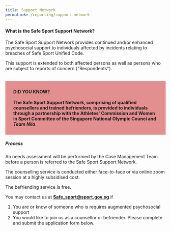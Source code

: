 ```yaml
---
title: Support Network
permalink: /reporting/support-network
---
```

#### What is the Safe Sport Support Network?

The Safe Sport Support Network provides continued and/or enhanced psychosocial support to individuals affected by incidents relating to breaches of Safe Sport Unified Code.

This support is extended to both affected persons as well as persons who are subject to reports of concern ("Respondents"). 


<br>
<div style="background-color:#E38F8F; border:10px; padding:25px">
<b>DID YOU KNOW?</b>
	<br><br><b>The Safe Sport Support Network, comprising of qualified counsellors and trained befrienders, is provided to individuals through a partnership with the Athletes' Commission and Women in Sport Committee of the Singapore National Olympic Counci and <i>Team Nila</i></b>.

</div>

##### Process

An needs assessment will be performed by the Case Management Team before a person is referred to the Safe Sport Support Network. 

The counselling service is conducted either face-to-face or via online zoom session at a highly subsidised cost. 

The befriending service is free.

You may contact us at **Safe_sport@sport.gov.sg**  if 
1. You are or know of someone who is requires augmented psychosocial support 
2. You would like to join us as a counsellor or befriender. Please complete and submit the application form below.